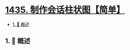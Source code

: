 # [1435. 制作会话柱状图【简单】](https://github.com/Tdahuyou/TNotes.leetcode/tree/main/notes/1435.%20%E5%88%B6%E4%BD%9C%E4%BC%9A%E8%AF%9D%E6%9F%B1%E7%8A%B6%E5%9B%BE%E3%80%90%E7%AE%80%E5%8D%95%E3%80%91)

<!-- region:toc -->

- [1. 📝 概述](#1--概述)

<!-- endregion:toc -->

## 1. 📝 概述
